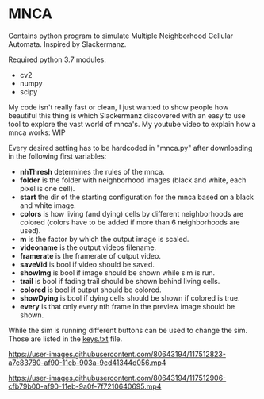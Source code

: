 # MNCA
Contains python program to simulate Multiple Neighborhood Cellular Automata. Inspired by Slackermanz.

Required python 3.7 modules: 
- cv2
- numpy
- scipy

My code isn't really fast or clean, I just wanted to show people how beautiful this thing is which Slackermanz discovered with an easy to use tool to explore the vast world of mnca's.
My youtube video to explain how a mnca works: WIP

Every desired setting has to be hardcoded in "mnca.py" after downloading in the following first variables:
- **nhThresh** determines the rules of the mnca.
- **folder** is the folder with neighborhood images (black and white, each pixel is one cell).
- **start** the dir of the starting configuration for the mnca based on a black and white image.
- **colors** is how living (and dying) cells by different neighborhoods are colored (colors have to be added if more than 6 neighborhoods are used).
- **m** is the factor by which the output image is scaled.
- **videoname** is the output videos filename.
- **framerate** is the framerate of output video.
- **saveVid** is bool if video should be saved.
- **showImg** is bool if image should be shown while sim is run.
- **trail** is bool if fading trail should be shown behind living cells.
- **colored** is bool if output should be colored.
- **showDying** is bool if dying cells should be shown if colored is true.
- **every** is that only every nth frame in the preview image should be shown.

While the sim is running different buttons can be used to change the sim. Those are listed in the [keys.txt](keys.txt) file.

https://user-images.githubusercontent.com/80643194/117512823-a7c83780-af90-11eb-903a-9cd41344d056.mp4

https://user-images.githubusercontent.com/80643194/117512906-cfb79b00-af90-11eb-9a0f-7f7210640695.mp4

